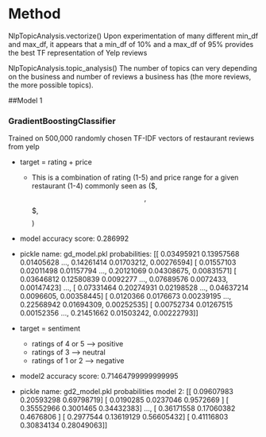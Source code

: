 # Method

NlpTopicAnalysis.vectorize()
Upon experimentation of many different min_df and max_df, it appears that a min_df of 10% and a max_df of 95% provides the best TF representation of Yelp reviews

NlpTopicAnalysis.topic_analysis()
The number of topics can very depending on the business and number of reviews a business has (the more reviews, the more possible topics).

##Model 1

### GradientBoostingClassifier
Trained on 500,000 randomly chosen TF-IDF vectors of restaurant reviews from yelp
* target = rating + price
  * This is a combination of rating (1-5) and price range for a given restaurant (1-4) commonly seen as ($, $$, $$$, $$$$)
* model accuracy score: 0.286992
* pickle name: gd_model.pkl
probabilities:
[[ 0.03495921  0.13957568  0.01405628 ...,  0.14261414  0.01703212, 0.00276594]
 [ 0.01557103  0.02011498  0.01157794 ...,  0.20121069  0.04308675, 0.00831571]
 [ 0.03646812  0.12580839  0.0092277  ...,  0.07689576  0.0072433, 0.00147423]
 ...,
 [ 0.07331464  0.20274931  0.02198528 ...,  0.04637214  0.0096605, 0.00358445]
 [ 0.0120366   0.0176673   0.00239195 ...,  0.22568942  0.01694309, 0.00252535]
 [ 0.00752734  0.01267515  0.00152356 ...,  0.21451662  0.01503242, 0.00222793]]


* target = sentiment
  * ratings of 4 or 5 --> positive
  * ratings of 3 --> neutral
  * ratings of 1 or 2 --> negative
* model2 accuracy score: 0.71464799999999995
* pickle name: gd2_model.pkl
probabilities model 2:
[[ 0.09607983  0.20593298  0.69798719]
 [ 0.0190285   0.0237046   0.9572669 ]
 [ 0.35552966  0.3001465   0.34432383]
 ...,
 [ 0.36171558  0.17060382  0.4676806 ]
 [ 0.2977544   0.13619129  0.56605432]
 [ 0.41116803  0.30834134  0.28049063]]
